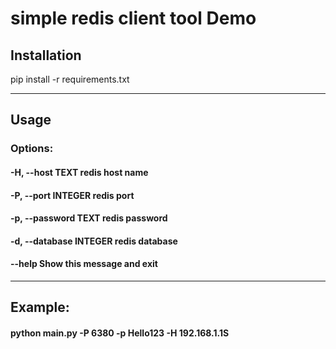 # simple redis client tool Demo

## Installation
pip install -r requirements.txt
***
## Usage
### Options:
#### -H, --host TEXT         redis host name
####  -P, --port INTEGER      redis port
####  -p, --password TEXT     redis password
#### -d, --database INTEGER  redis database
####  --help                  Show this message and exit
***
## Example:
#### python main.py -P 6380 -p Hello123 -H 192.168.1.1S